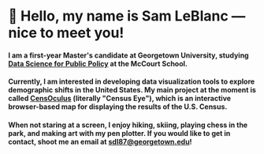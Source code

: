 # 👋 Hello, my name is Sam LeBlanc — nice to meet you!
#### I am a first-year Master's candidate at Georgetown University, studying [Data Science for Public Policy](https://mccourt.georgetown.edu/master-of-science-in-data-science-for-public-policy/) at the McCourt School. 

#### Currently, I am interested in developing data visualization tools to explore demographic shifts in the United States. My main project at the moment is called [CensOculus](https://samleblanc.github.io/CensOculus/) (literally "Census Eye"), which is an interactive browser-based map for displaying the results of the U.S. Census.

#### When not staring at a screen, I enjoy hiking, skiing, playing chess in the park, and making art with my pen plotter. If you would like to get in contact, shoot me an email at [sdl87@georgetown.edu](mailto:sdl87@georgetown.edu)!
